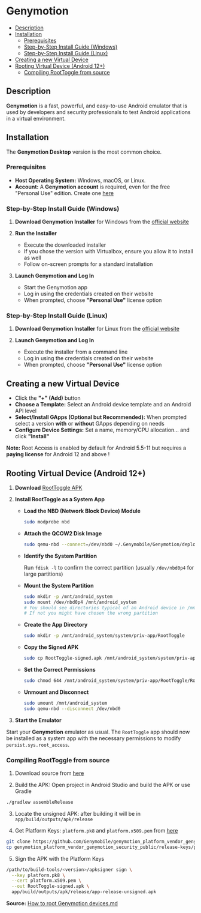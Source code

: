 # Genymotion
- [Description](#description)
- [Installation](#installation)
  - [Prerequisites](#prerequisites)
  - [Step-by-Step Install Guide (Windows)](#step-by-step-install-guide-windows)
  - [Step-by-Step Install Guide (Linux)](#step-by-step-install-guide-linux)
- [Creating a new Virtual Device](#creating-a-new-virtual-device)
- [Rooting Virtual Device (Android 12+)](#rooting-virtual-device-android-12)
  - [Compiling RootToggle from source](#compiling-roottoggle-from-source)

## Description

**Genymotion** is a fast, powerful, and easy-to-use Android emulator that is used by developers and security professionals to test Android applications in a virtual environment.

## Installation

The **Genymotion Desktop** version is the most common choice.

### Prerequisites
- **Host Operating System:** Windows, macOS, or Linux.
- **Account:** A **Genymotion account** is required, even for the free "Personal Use" edition. Create one [here](https://www-v1.genymotion.com/account/create/)

### Step-by-Step Install Guide (Windows)

1. **Download Genymotion Installer** for Windows from the [official website](https://www.genymotion.com/product-desktop/download/)

2. **Run the Installer**
    - Execute the downloaded installer
    - If you chose the version with Virtualbox, ensure you allow it to install as well
    - Follow on-screen prompts for a standard installation

3. **Launch Genymotion and Log In**
   - Start the Genymotion app
   - Log in using the credentials created on their website
   - When prompted, choose **"Personal Use"** license option

### Step-by-Step Install Guide (Linux)

1. **Download Genymotion Installer** for Linux from the [official website](https://www.genymotion.com/product-desktop/download/)

2. **Launch Genymotion and Log In**
   - Execute the installer from a command line
   - Log in using the credentials created on their website
   - When prompted, choose **"Personal Use"** license option

## Creating a new Virtual Device

- Click the **"+" (Add)** button
- **Choose a Template:** Select an Android device template and an Android API level
- **Select/Install GApps (Optional but Recommended):** When prompted select a version **with** or **without** GApps depending on needs
- **Configure Device Settings:** Set a name, memory/CPU allocation... and click **"Install"**

**Note:** Root Access is enabled by default for Android 5.5-11 but requires a **paying license** for Android 12 and above !

## Rooting Virtual Device (Android 12+)

1. **Download** [RootToggle APK](https://gist.github.com/zlocate/0602976452215ff84901c1b032e91a4b/raw/86c2ec50995d9415e22ff188f6b68ca494c35c10/RootToggle-signed.apk)

2. **Install RootToggle as a System App**
    - **Load the NBD (Network Block Device) Module**

        ```sh
        sudo modprobe nbd
        ```

    - **Attach the QCOW2 Disk Image**

        ```sh
        sudo qemu-nbd --connect=/dev/nbd0 ~/.Genymobile/Genymotion/deployed/<device_name>/system.qcow2
        ```

    - **Identify the System Partition**

        Run `fdisk -l` to confirm the correct partition (usually `/dev/nbd0p4` for large partitions) 

    - **Mount the System Partition**

        ```sh
        sudo mkdir -p /mnt/android_system
        sudo mount /dev/nbd0p4 /mnt/android_system
        # You should see directories typical of an Android device in /mnt/android_system. 
        # If not you might have chosen the wrong partition
        ```

    - **Create the App Directory**

        ```sh
        sudo mkdir -p /mnt/android_system/system/priv-app/RootToggle
        ```

    - **Copy the Signed APK**

        ```sh
        sudo cp RootToggle-signed.apk /mnt/android_system/system/priv-app/RootToggle/RootToggle.apk
        ```

    - **Set the Correct Permissions**

        ```sh
        sudo chmod 644 /mnt/android_system/system/priv-app/RootToggle/RootToggle.apk
        ```

    - **Unmount and Disconnect**

        ```sh
        sudo umount /mnt/android_system
        sudo qemu-nbd --disconnect /dev/nbd0
        ```

3. **Start the Emulator**

Start your **Genymotion** emulator as usual. The `RootToggle` app should now be installed as a system app with the necessary permissions to modify `persist.sys.root_access`.

### Compiling RootToggle from source

1. Download source from [here](https://gist.github.com/zlocate/0602976452215ff84901c1b032e91a4b/raw/86c2ec50995d9415e22ff188f6b68ca494c35c10/RootToggle.zip)

2. Build the APK: Open project in Android Studio and build the APK or use Gradle

```sh
./gradlew assembleRelease
```

3. Locate the unsigned APK: after building it will be in `app/build/outputs/apk/release`

4. Get Platform Keys: `platform.pk8` and `platform.x509.pem` from [here](https://web.archive.org/web/1/https://github.com/Genymobile/genymotion_platform_vendor_genymotion_security_public/archive/refs/heads/master.zip)

```sh
git clone https://github.com/Genymobile/genymotion_platform_vendor_genymotion_security_public
cp genymotion_platform_vendor_genymotion_security_public/release-keys/platform* .
```

5. Sign the APK with the Platform Keys

```sh
/path/to/build-tools/<version>/apksigner sign \
  --key platform.pk8 \
  --cert platform.x509.pem \
  --out RootToggle-signed.apk \
  app/build/outputs/apk/release/app-release-unsigned.apk
```

**Source:** [How to root Genymotion devices.md](https://gist.github.com/zlocate/0602976452215ff84901c1b032e91a4b)

